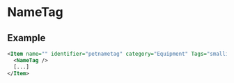 # NameTag


## Example
```xml
<Item name="" identifier="petnametag" category="Equipment" Tags="smallitem" cargocontaineridentifier="metalcrate">
  <NameTag />
  [...]
</Item>
```

